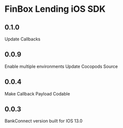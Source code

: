 #  FinBox Lending iOS SDK

## 0.1.0

Update Callbacks


## 0.0.9

Enable multiple environments
Update Cocopods Source


## 0.0.4

Make Callback Payload Codable


## 0.0.3

BankConnect version built for IOS 13.0

